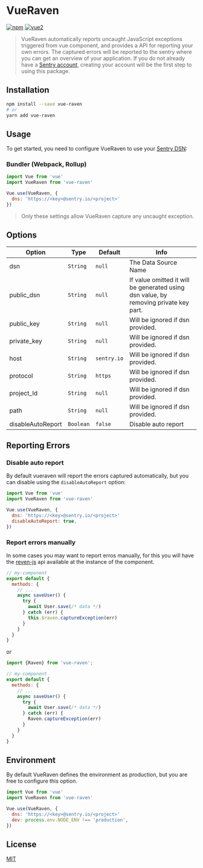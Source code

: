 # VueRaven

[![npm](https://img.shields.io/npm/v/vue-raven.svg)](https://www.npmjs.com/package/vue-raven) [![vue2](https://img.shields.io/badge/vue-2.x-brightgreen.svg)](https://vuejs.org/)

 > VueRaven automatically reports uncaught JavaScript exceptions triggered from vue component, and provides a API for reporting your own errors. The captured errors will be reported to the sentry where you can get an overview of your application. If you do not already have a [Sentry account](https://sentry.io), creating your account will be the first step to using this package.

## Installation

```bash
npm install --save vue-raven
# or
yarn add vue-raven
```

## Usage

To get started, you need to configure VueRaven to use your [Sentry DSN](https://docs.sentry.io/quickstart/#configure-the-dsn):

### Bundler (Webpack, Rollup)

```js
import Vue from 'vue'
import VueRaven from 'vue-raven'

Vue.use(VueRaven, {
  dns: 'https://<key>@sentry.io/<project>'
})
```

> Only these settings allow VueRaven capture any uncaught exception.

## Options

| Option  | Type | Default  | Info |
| ------------- | ------------- | ------------- | ------------- |
| dsn  | `String` | `null` | The Data Source Name |
| public_dsn | `String` | `null` | If value omitted it will be generated using dsn value, by removing private key part. |
| public_key | `String` | `null` | Will be ignored if dsn provided. |
| private_key | `String` | `null` | Will be ignored if dsn provided. |
| host | `String` | `sentry.io` | Will be ignored if dsn provided. |
| protocol | `String` | `https` | Will be ignored if dsn provided. |
| project_Id | `String` | `null` | Will be ignored if dsn provided. |
| path | `String` | `null` | Will be ignored if dsn provided. |
| disableAutoReport | `Boolean` | `false` | Disable auto report |

## Reporting Errors

### Disable auto report

By default vueraven will report the errors captured automatically, but you can disable using the `disableAutoReport` option:

```js
import Vue from 'vue'
import VueRaven from 'vue-raven'

Vue.use(VueRaven, {
  dns: 'https://<key>@sentry.io/<project>'
  disableAutoReport: true,
})
```

### Report errors manually

In some cases you may want to report erros manually, for this you will have the [reven-js](https://docs.sentry.io/clients/javascript/) api available at the instance of the component.

```js
// my-component
export default {
  methods: {
    // ...
    async saveUser() {
      try {
        await User.save(/* data */)
      } catch (err) {
        this.$raven.captureException(err)
      }
    }
  }
}
```

or

```js
import {Raven} from 'vue-raven';

// my-component
export default {
  methods: {
    // ...
    async saveUser() {
      try {
        await User.save(/* data */)
      } catch (err) {
        Raven.captureException(err)
      }
    }
  }
}
```

## Environment

By default VueRaven defines the environment as production, but you are free to configure this option.

```js
import Vue from 'vue'
import VueRaven from 'vue-raven'

Vue.use(VueRaven, {
  dns: 'https://<key>@sentry.io/<project>'
  dev: process.env.NODE_ENV !== 'production',
})
```

## License

[MIT](http://opensource.org/licenses/MIT)
